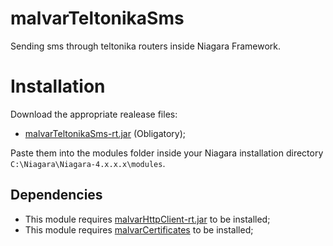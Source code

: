 # malvarTeltonikaSms
Sending sms through teltonika routers inside Niagara Framework.

# Installation

Download the appropriate realease files:
- [malvarTeltonikaSms-rt.jar](https://github.com/MalvarControls/malvarTeltonikaSms/releases) (Obligatory);

Paste them into the modules folder inside your Niagara installation directory ```C:\Niagara\Niagara-4.x.x.x\modules```.

## Dependencies
- This module requires [malvarHttpClient-rt.jar](https://github.com/MalvarControls/malvarHttpClient) to be installed;
- This module requires [malvarCertificates](https://github.com/MalvarControls/malvarCertificates) to be installed;
